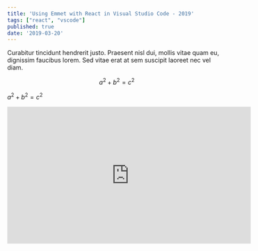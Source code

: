 ```yaml
---
title: 'Using Emmet with React in Visual Studio Code - 2019'
tags: ["react", "vscode"]
published: true
date: '2019-03-20'
---
```


Curabitur tincidunt hendrerit justo. Praesent nisl dui, mollis vitae quam eu, dignissim faucibus lorem. Sed vitae erat at sem suscipit laoreet nec vel diam.

$$
a^2 + b^2 = c^2
$$

$a^2 + b^2 = c^2$

<iframe width="560" height="315" src="https://www.youtube.com/embed/-BIQjRd3NGk" frameborder="0" allow="accelerometer; autoplay; encrypted-media; gyroscope; picture-in-picture" allowfullscreen></iframe>

